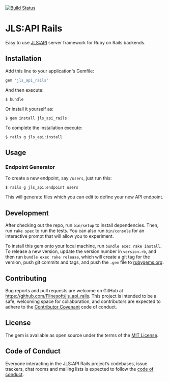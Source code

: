 [![Build Status](https://travis-ci.org/Flinesoft/jls_api_rails.svg?branch=stable)](https://travis-ci.org/Flinesoft/jls_api_rails)

# JLS:API Rails

Easy to use [JLS:API](https://github.com/JamitLabs/SimpleAPISpec) server framework for Ruby on Rails backends.

## Installation

Add this line to your application's Gemfile:

```ruby
gem 'jls_api_rails'
```

And then execute:

    $ bundle

Or install it yourself as:

    $ gem install jls_api_rails

To complete the installation execute:

    $ rails g jls_api:install

## Usage

### Endpoint Generator

To create a new endpoint, say `/users`, just run this:

    $ rails g jls_api:endpoint users

This will generate files which you can edit to define your new API endpoint.

## Development

After checking out the repo, run `bin/setup` to install dependencies. Then, run `rake spec` to run the tests. You can also run `bin/console` for an interactive prompt that will allow you to experiment.

To install this gem onto your local machine, run `bundle exec rake install`. To release a new version, update the version number in `version.rb`, and then run `bundle exec rake release`, which will create a git tag for the version, push git commits and tags, and push the `.gem` file to [rubygems.org](https://rubygems.org).

## Contributing

Bug reports and pull requests are welcome on GitHub at https://github.com/Flinesoft/jls_api_rails. This project is intended to be a safe, welcoming space for collaboration, and contributors are expected to adhere to the [Contributor Covenant](http://contributor-covenant.org) code of conduct.

## License

The gem is available as open source under the terms of the [MIT License](https://opensource.org/licenses/MIT).

## Code of Conduct

Everyone interacting in the JLS:API Rails project’s codebases, issue trackers, chat rooms and mailing lists is expected to follow the [code of conduct](https://github.com/[USERNAME]/jls_api_rails/blob/master/CODE_OF_CONDUCT.md).
